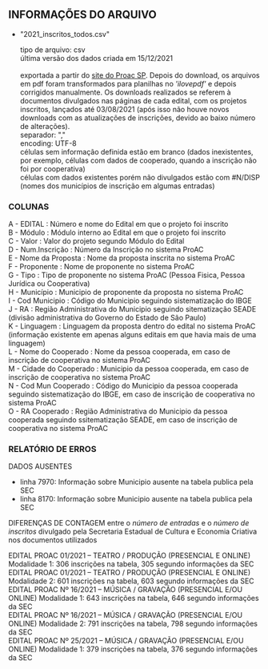 ## INFORMAÇÕES DO ARQUIVO

- "2021_inscritos_todos.csv"

	tipo de arquivo: csv<br>
	última versão dos dados criada em 15/12/2021<br>	
	exportada a partir do [site do Proac SP](https://www.proac.sp.gov.br/proac-editais-editais-e-resultados/). Depois do download, os arquivos em pdf foram transformados para planilhas no *'ilovepdf'* e depois corrigidos manualmente. Os downloads realizados se referem à documentos divulgados nas páginas de cada edital, com os projetos inscritos, lançados até 03/08/2021 (após isso não houve novos downloads com as atualizações de inscrições, devido ao baixo número de alterações).<br>
	separador: ","<br>
	encoding: UTF-8<br>
	células sem informação definida estão em branco (dados inexistentes, por exemplo, células com dados de cooperado, quando a inscrição não foi por cooperativa)<br>
	células com dados existentes porém não divulgados estão com #N/DISP (nomes dos municípios de inscrição em algumas entradas)

### COLUNAS

A - EDITAL : Número e nome do Edital em que o projeto foi inscrito<br>
B - Módulo : Módulo interno ao Edital em que o projeto foi inscrito<br>
C - Valor : Valor do projeto segundo Módulo do Edital<br>
D - Num.Inscrição : Número da Inscrição no sistema ProAC<br>
E - Nome da Proposta : Nome da proposta inscrita no sistema ProAC<br>
F - Proponente : Nome de proponente no sistema ProAC<br>
G - Tipo : Tipo de proponente no sistema ProAC (Pessoa Fisica, Pessoa Jurídica ou Cooperativa)<br>
H - Município : Municipio de proponente da proposta no sistema ProAC<br>
I - Cod Municipio : Código do Municipio seguindo sistematização do IBGE<br>
J - RA : Região Administrativa do Municipio seguindo sitematização SEADE (divisão administrativa do Governo do Estado de São Paulo)<br>
K - Linguagem : Linguagem da proposta dentro do edital no sistema ProAC (informação existente em apenas alguns editais em que havia mais de uma linguagem)<br>
L - Nome do Cooperado : Nome da pessoa cooperada, em caso de inscrição de cooperativa no sistema ProAC<br>
M - Cidade do Cooperado : Municipio da pessoa cooperada, em caso de inscrição de cooperativa no sistema ProAC<br>
N - Cod Mun Cooperado : Código do Municipio da pessoa cooperada seguindo sistematização do IBGE, em caso de inscrição de cooperativa no sistema ProAC<br>
O - RA Cooperado : Região Administrativa do Municipio da pessoa cooperada seguindo ssitematização SEADE, em caso de inscrição de cooperativa no sistema ProAC

### RELATÓRIO DE ERROS

DADOS AUSENTES

- linha 7970: Informação sobre Municipio ausente na tabela publica pela SEC
- linha 8170: Informação sobre Municipio ausente na tabela publica pela SEC

DIFERENÇAS DE CONTAGEM entre o *número de entradas* e o *número de inscritos* divulgado pela Secretaria Estadual de Cultura e Economia Criativa nos documentos utilizados

EDITAL PROAC 01/2021 – TEATRO / PRODUÇÃO (PRESENCIAL E ONLINE) Modalidade 1: 306 inscrições na tabela, 305 segundo informações da SEC<br>
EDITAL PROAC 01/2021 – TEATRO / PRODUÇÃO (PRESENCIAL E ONLINE) Modalidade 2: 601 inscrições na tabela, 603 segundo informações da SEC<br>
EDITAL PROAC Nº 16/2021 – MÚSICA / GRAVAÇÃO (PRESENCIAL E/OU ONLINE) Modalidade 1: 643 inscrições na tabela, 646 segundo informações da SEC<br>
EDITAL PROAC Nº 16/2021 – MÚSICA / GRAVAÇÃO (PRESENCIAL E/OU ONLINE) Modalidade 2: 791 inscrições na tabela, 798 segundo informações da SEC<br>
EDITAL PROAC Nº 25/2021 – MÚSICA / GRAVAÇÃO (PRESENCIAL E/OU ONLINE) Modalidade 1: 379 inscrições na tabela, 376 segundo informações da SEC<br>
